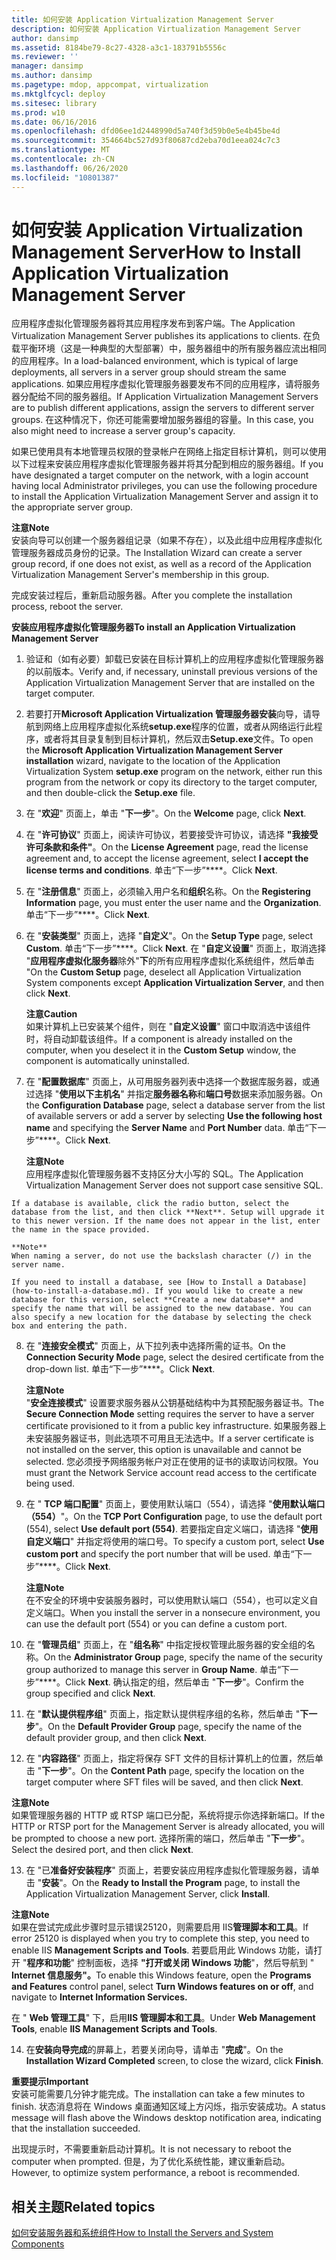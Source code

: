 ```yaml
---
title: 如何安装 Application Virtualization Management Server
description: 如何安装 Application Virtualization Management Server
author: dansimp
ms.assetid: 8184be79-8c27-4328-a3c1-183791b5556c
ms.reviewer: ''
manager: dansimp
ms.author: dansimp
ms.pagetype: mdop, appcompat, virtualization
ms.mktglfcycl: deploy
ms.sitesec: library
ms.prod: w10
ms.date: 06/16/2016
ms.openlocfilehash: dfd06ee1d2448990d5a740f3d59b0e5e4b45be4d
ms.sourcegitcommit: 354664bc527d93f80687cd2eba70d1eea024c7c3
ms.translationtype: MT
ms.contentlocale: zh-CN
ms.lasthandoff: 06/26/2020
ms.locfileid: "10801387"
---
```

# <span data-ttu-id="4c9a3-103">如何安装 Application Virtualization Management Server</span><span class="sxs-lookup"><span data-stu-id="4c9a3-103">How to Install Application Virtualization Management Server</span></span>


<span data-ttu-id="4c9a3-104">应用程序虚拟化管理服务器将其应用程序发布到客户端。</span><span class="sxs-lookup"><span data-stu-id="4c9a3-104">The Application Virtualization Management Server publishes its applications to clients.</span></span> <span data-ttu-id="4c9a3-105">在负载平衡环境（这是一种典型的大型部署）中，服务器组中的所有服务器应流出相同的应用程序。</span><span class="sxs-lookup"><span data-stu-id="4c9a3-105">In a load-balanced environment, which is typical of large deployments, all servers in a server group should stream the same applications.</span></span> <span data-ttu-id="4c9a3-106">如果应用程序虚拟化管理服务器要发布不同的应用程序，请将服务器分配给不同的服务器组。</span><span class="sxs-lookup"><span data-stu-id="4c9a3-106">If Application Virtualization Management Servers are to publish different applications, assign the servers to different server groups.</span></span> <span data-ttu-id="4c9a3-107">在这种情况下，你还可能需要增加服务器组的容量。</span><span class="sxs-lookup"><span data-stu-id="4c9a3-107">In this case, you also might need to increase a server group's capacity.</span></span>

<span data-ttu-id="4c9a3-108">如果已使用具有本地管理员权限的登录帐户在网络上指定目标计算机，则可以使用以下过程来安装应用程序虚拟化管理服务器并将其分配到相应的服务器组。</span><span class="sxs-lookup"><span data-stu-id="4c9a3-108">If you have designated a target computer on the network, with a login account having local Administrator privileges, you can use the following procedure to install the Application Virtualization Management Server and assign it to the appropriate server group.</span></span>

**<span data-ttu-id="4c9a3-109">注意</span><span class="sxs-lookup"><span data-stu-id="4c9a3-109">Note</span></span>**  
<span data-ttu-id="4c9a3-110">安装向导可以创建一个服务器组记录（如果不存在），以及此组中应用程序虚拟化管理服务器成员身份的记录。</span><span class="sxs-lookup"><span data-stu-id="4c9a3-110">The Installation Wizard can create a server group record, if one does not exist, as well as a record of the Application Virtualization Management Server's membership in this group.</span></span>



<span data-ttu-id="4c9a3-111">完成安装过程后，重新启动服务器。</span><span class="sxs-lookup"><span data-stu-id="4c9a3-111">After you complete the installation process, reboot the server.</span></span>

**<span data-ttu-id="4c9a3-112">安装应用程序虚拟化管理服务器</span><span class="sxs-lookup"><span data-stu-id="4c9a3-112">To install an Application Virtualization Management Server</span></span>**

1.  <span data-ttu-id="4c9a3-113">验证和（如有必要）卸载已安装在目标计算机上的应用程序虚拟化管理服务器的以前版本。</span><span class="sxs-lookup"><span data-stu-id="4c9a3-113">Verify and, if necessary, uninstall previous versions of the Application Virtualization Management Server that are installed on the target computer.</span></span>

2.  <span data-ttu-id="4c9a3-114">若要打开**Microsoft Application Virtualization 管理服务器安装**向导，请导航到网络上应用程序虚拟化系统**setup.exe**程序的位置，或者从网络运行此程序，或者将其目录复制到目标计算机，然后双击**Setup.exe**文件。</span><span class="sxs-lookup"><span data-stu-id="4c9a3-114">To open the **Microsoft Application Virtualization Management Server installation** wizard, navigate to the location of the Application Virtualization System **setup.exe** program on the network, either run this program from the network or copy its directory to the target computer, and then double-click the **Setup.exe** file.</span></span>

3.  <span data-ttu-id="4c9a3-115">在 "**欢迎**" 页面上，单击 "**下一步**"。</span><span class="sxs-lookup"><span data-stu-id="4c9a3-115">On the **Welcome** page, click **Next**.</span></span>

4.  <span data-ttu-id="4c9a3-116">在 "**许可协议**" 页面上，阅读许可协议，若要接受许可协议，请选择 **"我接受许可条款和条件"**。</span><span class="sxs-lookup"><span data-stu-id="4c9a3-116">On the **License Agreement** page, read the license agreement and, to accept the license agreement, select **I accept the license terms and conditions**.</span></span> <span data-ttu-id="4c9a3-117">单击“下一步”\*\*\*\*。</span><span class="sxs-lookup"><span data-stu-id="4c9a3-117">Click **Next**.</span></span>

5.  <span data-ttu-id="4c9a3-118">在 "**注册信息**" 页面上，必须输入用户名和**组织**名称。</span><span class="sxs-lookup"><span data-stu-id="4c9a3-118">On the **Registering Information** page, you must enter the user name and the **Organization**.</span></span> <span data-ttu-id="4c9a3-119">单击“下一步”\*\*\*\*。</span><span class="sxs-lookup"><span data-stu-id="4c9a3-119">Click **Next**.</span></span>

6.  <span data-ttu-id="4c9a3-120">在 "**安装类型**" 页面上，选择 "**自定义**"。</span><span class="sxs-lookup"><span data-stu-id="4c9a3-120">On the **Setup Type** page, select **Custom**.</span></span> <span data-ttu-id="4c9a3-121">单击“下一步”\*\*\*\*。</span><span class="sxs-lookup"><span data-stu-id="4c9a3-121">Click **Next**.</span></span> <span data-ttu-id="4c9a3-122">在 "**自定义设置**" 页面上，取消选择 "**应用程序虚拟化服务器**除外"**下**的所有应用程序虚拟化系统组件，然后单击 "</span><span class="sxs-lookup"><span data-stu-id="4c9a3-122">On the **Custom Setup** page, deselect all Application Virtualization System components except **Application Virtualization Server**, and then click **Next**.</span></span>

    **<span data-ttu-id="4c9a3-123">注意</span><span class="sxs-lookup"><span data-stu-id="4c9a3-123">Caution</span></span>**  
    <span data-ttu-id="4c9a3-124">如果计算机上已安装某个组件，则在 "**自定义设置**" 窗口中取消选中该组件时，将自动卸载该组件。</span><span class="sxs-lookup"><span data-stu-id="4c9a3-124">If a component is already installed on the computer, when you deselect it in the **Custom Setup** window, the component is automatically uninstalled.</span></span>



7.  <span data-ttu-id="4c9a3-125">在 "**配置数据库**" 页面上，从可用服务器列表中选择一个数据库服务器，或通过选择 "**使用以下主机名**" 并指定**服务器名称**和**端口号**数据来添加服务器。</span><span class="sxs-lookup"><span data-stu-id="4c9a3-125">On the **Configuration Database** page, select a database server from the list of available servers or add a server by selecting **Use the following host name** and specifying the **Server Name** and **Port Number** data.</span></span> <span data-ttu-id="4c9a3-126">单击“下一步”\*\*\*\*。</span><span class="sxs-lookup"><span data-stu-id="4c9a3-126">Click **Next**.</span></span>

    **<span data-ttu-id="4c9a3-127">注意</span><span class="sxs-lookup"><span data-stu-id="4c9a3-127">Note</span></span>**  
    <span data-ttu-id="4c9a3-128">应用程序虚拟化管理服务器不支持区分大小写的 SQL。</span><span class="sxs-lookup"><span data-stu-id="4c9a3-128">The Application Virtualization Management Server does not support case sensitive SQL.</span></span>



~~~
If a database is available, click the radio button, select the database from the list, and then click **Next**. Setup will upgrade it to this newer version. If the name does not appear in the list, enter the name in the space provided.

**Note**  
When naming a server, do not use the backslash character (/) in the server name.

If you need to install a database, see [How to Install a Database](how-to-install-a-database.md). If you would like to create a new database for this version, select **Create a new database** and specify the name that will be assigned to the new database. You can also specify a new location for the database by selecting the check box and entering the path.
~~~



8. <span data-ttu-id="4c9a3-129">在 "**连接安全模式**" 页面上，从下拉列表中选择所需的证书。</span><span class="sxs-lookup"><span data-stu-id="4c9a3-129">On the **Connection Security Mode** page, select the desired certificate from the drop-down list.</span></span> <span data-ttu-id="4c9a3-130">单击“下一步”\*\*\*\*。</span><span class="sxs-lookup"><span data-stu-id="4c9a3-130">Click **Next**.</span></span>

   **<span data-ttu-id="4c9a3-131">注意</span><span class="sxs-lookup"><span data-stu-id="4c9a3-131">Note</span></span>**  
   <span data-ttu-id="4c9a3-132">"**安全连接模式**" 设置要求服务器从公钥基础结构中为其预配服务器证书。</span><span class="sxs-lookup"><span data-stu-id="4c9a3-132">The **Secure Connection Mode** setting requires the server to have a server certificate provisioned to it from a public key infrastructure.</span></span> <span data-ttu-id="4c9a3-133">如果服务器上未安装服务器证书，则此选项不可用且无法选中。</span><span class="sxs-lookup"><span data-stu-id="4c9a3-133">If a server certificate is not installed on the server, this option is unavailable and cannot be selected.</span></span> <span data-ttu-id="4c9a3-134">您必须授予网络服务帐户对正在使用的证书的读取访问权限。</span><span class="sxs-lookup"><span data-stu-id="4c9a3-134">You must grant the Network Service account read access to the certificate being used.</span></span>



9. <span data-ttu-id="4c9a3-135">在 " **TCP 端口配置**" 页面上，要使用默认端口（554），请选择 "**使用默认端口（554）**"。</span><span class="sxs-lookup"><span data-stu-id="4c9a3-135">On the **TCP Port Configuration** page, to use the default port (554), select **Use default port (554)**.</span></span> <span data-ttu-id="4c9a3-136">若要指定自定义端口，请选择 "**使用自定义端口**" 并指定将使用的端口号。</span><span class="sxs-lookup"><span data-stu-id="4c9a3-136">To specify a custom port, select **Use custom port** and specify the port number that will be used.</span></span> <span data-ttu-id="4c9a3-137">单击“下一步”\*\*\*\*。</span><span class="sxs-lookup"><span data-stu-id="4c9a3-137">Click **Next**.</span></span>

   **<span data-ttu-id="4c9a3-138">注意</span><span class="sxs-lookup"><span data-stu-id="4c9a3-138">Note</span></span>**  
   <span data-ttu-id="4c9a3-139">在不安全的环境中安装服务器时，可以使用默认端口（554），也可以定义自定义端口。</span><span class="sxs-lookup"><span data-stu-id="4c9a3-139">When you install the server in a nonsecure environment, you can use the default port (554) or you can define a custom port.</span></span>



10. <span data-ttu-id="4c9a3-140">在 "**管理员组**" 页面上，在 "**组名称**" 中指定授权管理此服务器的安全组的名称。</span><span class="sxs-lookup"><span data-stu-id="4c9a3-140">On the **Administrator Group** page, specify the name of the security group authorized to manage this server in **Group Name**.</span></span> <span data-ttu-id="4c9a3-141">单击“下一步”\*\*\*\*。</span><span class="sxs-lookup"><span data-stu-id="4c9a3-141">Click **Next**.</span></span> <span data-ttu-id="4c9a3-142">确认指定的组，然后单击 "**下一步**"。</span><span class="sxs-lookup"><span data-stu-id="4c9a3-142">Confirm the group specified and click **Next**.</span></span>

11. <span data-ttu-id="4c9a3-143">在 "**默认提供程序组**" 页面上，指定默认提供程序组的名称，然后单击 "**下一步**"。</span><span class="sxs-lookup"><span data-stu-id="4c9a3-143">On the **Default Provider Group** page, specify the name of the default provider group, and then click **Next**.</span></span>

12. <span data-ttu-id="4c9a3-144">在 "**内容路径**" 页面上，指定将保存 SFT 文件的目标计算机上的位置，然后单击 "**下一步**"。</span><span class="sxs-lookup"><span data-stu-id="4c9a3-144">On the **Content Path** page, specify the location on the target computer where SFT files will be saved, and then click **Next**.</span></span>

   **<span data-ttu-id="4c9a3-145">注意</span><span class="sxs-lookup"><span data-stu-id="4c9a3-145">Note</span></span>**  
   <span data-ttu-id="4c9a3-146">如果管理服务器的 HTTP 或 RTSP 端口已分配，系统将提示你选择新端口。</span><span class="sxs-lookup"><span data-stu-id="4c9a3-146">If the HTTP or RTSP port for the Management Server is already allocated, you will be prompted to choose a new port.</span></span> <span data-ttu-id="4c9a3-147">选择所需的端口，然后单击 "**下一步**"。</span><span class="sxs-lookup"><span data-stu-id="4c9a3-147">Select the desired port, and then click **Next**.</span></span>



13. <span data-ttu-id="4c9a3-148">在 "已**准备好安装程序**" 页面上，若要安装应用程序虚拟化管理服务器，请单击 "**安装**"。</span><span class="sxs-lookup"><span data-stu-id="4c9a3-148">On the **Ready to Install the Program** page, to install the Application Virtualization Management Server, click **Install**.</span></span>

   **<span data-ttu-id="4c9a3-149">注意</span><span class="sxs-lookup"><span data-stu-id="4c9a3-149">Note</span></span>**  
   <span data-ttu-id="4c9a3-150">如果在尝试完成此步骤时显示错误25120，则需要启用 IIS**管理脚本和工具**。</span><span class="sxs-lookup"><span data-stu-id="4c9a3-150">If error 25120 is displayed when you try to complete this step, you need to enable IIS **Management Scripts and Tools**.</span></span> <span data-ttu-id="4c9a3-151">若要启用此 Windows 功能，请打开 "**程序和功能**" 控制面板，选择 **"打开或关闭 Windows 功能**"，然后导航到 " **Internet 信息服务"。**</span><span class="sxs-lookup"><span data-stu-id="4c9a3-151">To enable this Windows feature, open the **Programs and Features** control panel, select **Turn Windows features on or off**, and navigate to **Internet Information Services.**</span></span>

   <span data-ttu-id="4c9a3-152">在 " **Web 管理工具**" 下，启用**IIS 管理脚本和工具**。</span><span class="sxs-lookup"><span data-stu-id="4c9a3-152">Under **Web Management Tools**, enable **IIS Management Scripts and Tools**.</span></span>



14. <span data-ttu-id="4c9a3-153">在**安装向导完成**的屏幕上，若要关闭向导，请单击 "**完成**"。</span><span class="sxs-lookup"><span data-stu-id="4c9a3-153">On the **Installation Wizard Completed** screen, to close the wizard, click **Finish**.</span></span>

   **<span data-ttu-id="4c9a3-154">重要提示</span><span class="sxs-lookup"><span data-stu-id="4c9a3-154">Important</span></span>**  
   <span data-ttu-id="4c9a3-155">安装可能需要几分钟才能完成。</span><span class="sxs-lookup"><span data-stu-id="4c9a3-155">The installation can take a few minutes to finish.</span></span> <span data-ttu-id="4c9a3-156">状态消息将在 Windows 桌面通知区域上方闪烁，指示安装成功。</span><span class="sxs-lookup"><span data-stu-id="4c9a3-156">A status message will flash above the Windows desktop notification area, indicating that the installation succeeded.</span></span>

   <span data-ttu-id="4c9a3-157">出现提示时，不需要重新启动计算机。</span><span class="sxs-lookup"><span data-stu-id="4c9a3-157">It is not necessary to reboot the computer when prompted.</span></span> <span data-ttu-id="4c9a3-158">但是，为了优化系统性能，建议重新启动。</span><span class="sxs-lookup"><span data-stu-id="4c9a3-158">However, to optimize system performance, a reboot is recommended.</span></span>



## <span data-ttu-id="4c9a3-159">相关主题</span><span class="sxs-lookup"><span data-stu-id="4c9a3-159">Related topics</span></span>


[<span data-ttu-id="4c9a3-160">如何安装服务器和系统组件</span><span class="sxs-lookup"><span data-stu-id="4c9a3-160">How to Install the Servers and System Components</span></span>](how-to-install-the-servers-and-system-components.md)









